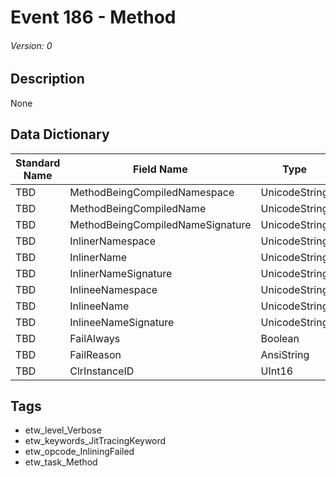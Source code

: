 # Event 186 - Method
###### Version: 0

## Description
None

## Data Dictionary
|Standard Name|Field Name|Type|Description|Sample Value|
|---|---|---|---|---|
|TBD|MethodBeingCompiledNamespace|UnicodeString|None|`None`|
|TBD|MethodBeingCompiledName|UnicodeString|None|`None`|
|TBD|MethodBeingCompiledNameSignature|UnicodeString|None|`None`|
|TBD|InlinerNamespace|UnicodeString|None|`None`|
|TBD|InlinerName|UnicodeString|None|`None`|
|TBD|InlinerNameSignature|UnicodeString|None|`None`|
|TBD|InlineeNamespace|UnicodeString|None|`None`|
|TBD|InlineeName|UnicodeString|None|`None`|
|TBD|InlineeNameSignature|UnicodeString|None|`None`|
|TBD|FailAlways|Boolean|None|`None`|
|TBD|FailReason|AnsiString|None|`None`|
|TBD|ClrInstanceID|UInt16|None|`None`|

## Tags
* etw_level_Verbose
* etw_keywords_JitTracingKeyword
* etw_opcode_InliningFailed
* etw_task_Method